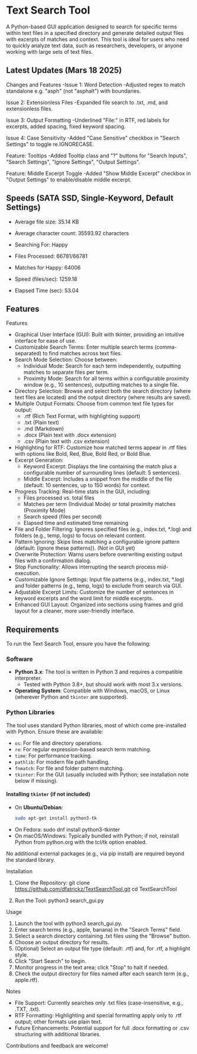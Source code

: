 # Text Search Tool

A Python-based GUI application designed to search for specific terms within text files in a specified directory and generate detailed output files with excerpts of matches and context. This tool is ideal for users who need to quickly analyze text data, such as researchers, developers, or anyone working with large sets of text files.

## Latest Updates (Mars 18 2025)

Changes and Features
-Issue 1: Word Detection
-Adjusted regex to match standalone e.g. "asph" (not "asphalt") with boundaries.

Issue 2: Extensionless Files
-Expanded file search to .txt, .md, and extensionless files.

Issue 3: Output Formatting
-Underlined "File:" in RTF, red labels for excerpts, added spacing, fixed keyword spacing.

Issue 4: Case Sensitivity
-Added "Case Sensitive" checkbox in "Search Settings" to toggle re.IGNORECASE.

Feature: Tooltips
-Added Tooltip class and "?" buttons for "Search Inputs", "Search Settings", "Ignore Settings", "Output Settings".

Feature: Middle Excerpt Toggle
-Added "Show Middle Excerpt" checkbox in "Output Settings" to enable/disable middle excerpt.



## Speeds (SATA SSD, Single-Keyword, Default Settings)

- Average file size: 35.14 KB
- Average character count: 35593.92 characters

- Searching For: Happy
- Files Processed: 66781/66781
- Matches for Happy: 64006
- Speed (files/sec): 1259.18
- Elapsed Time (sec): 53.04

## Features

Features

- Graphical User Interface (GUI): Built with tkinter, providing an intuitive interface for ease of use.
- Customizable Search Terms: Enter multiple search terms (comma-separated) to find matches across text files.
- Search Mode Selection: Choose between:
  - Individual Mode: Search for each term independently, outputting matches to separate files per term.
  - Proximity Mode: Search for all terms within a configurable proximity window (e.g., 10 sentences), outputting matches to a single file.
- Directory Selection: Browse and select both the search directory (where text files are located) and the output directory (where results are saved).
- Multiple Output Formats: Choose from common text file types for output:
  - .rtf (Rich Text Format, with highlighting support)
  - .txt (Plain text)
  - .md (Markdown)
  - .docx (Plain text with .docx extension)
  - .csv (Plain text with .csv extension)
- Highlighting for RTF: Customize how matched terms appear in .rtf files with options like Bold, Red, Blue, Bold Red, or Bold Blue.
- Excerpt Generation:
  - Keyword Excerpt: Displays the line containing the match plus a configurable number of surrounding lines (default: 5 sentences).
  - Middle Excerpt: Includes a snippet from the middle of the file (default: 10 sentences, up to 150 words) for context.
- Progress Tracking: Real-time stats in the GUI, including:
  - Files processed vs. total files
  - Matches per term (Individual Mode) or total proximity matches (Proximity Mode)
  - Search speed (files per second)
  - Elapsed time and estimated time remaining
- File and Folder Filtering: Ignores specified files (e.g., index.txt, *.log) and folders (e.g., temp, logs) to focus on relevant content.
- Pattern Ignoring: Skips lines matching a configurable ignore pattern (default: (ignore these patterns)). (Not in GUI yet)
- Overwrite Protection: Warns users before overwriting existing output files with a confirmation dialog.
- Stop Functionality: Allows interrupting the search process mid-execution.
- Customizable Ignore Settings: Input file patterns (e.g., index.txt, *.log) and folder patterns (e.g., temp, logs) to exclude from search via GUI.
- Adjustable Excerpt Limits: Customize the number of sentences in keyword excerpts and the word limit for middle excerpts.
- Enhanced GUI Layout: Organized into sections using frames and grid layout for a cleaner, more user-friendly interface.

## Requirements

To run the Text Search Tool, ensure you have the following:

### Software
- **Python 3.x**: The tool is written in Python 3 and requires a compatible interpreter.
  - Tested with Python 3.8+, but should work with most 3.x versions.
- **Operating System**: Compatible with Windows, macOS, or Linux (wherever Python and `tkinter` are supported).

### Python Libraries
The tool uses standard Python libraries, most of which come pre-installed with Python. Ensure these are available:
- `os`: For file and directory operations.
- `re`: For regular expression-based search term matching.
- `time`: For performance tracking.
- `pathlib`: For modern file path handling.
- `fnmatch`: For file and folder pattern matching.
- `tkinter`: For the GUI (usually included with Python; see installation note below if missing).

#### Installing `tkinter` (if not included)
- On **Ubuntu/Debian**:
  ```bash
  sudo apt-get install python3-tk

- On Fedora:
  sudo dnf install python3-tkinter
- On macOS/Windows: Typically bundled with Python; if not, reinstall Python from python.org with the tcl/tk option enabled.

No additional external packages (e.g., via pip install) are required beyond the standard library.

Installation

1. Clone the Repository:
   git clone https://github.com/dfatrickz/TextSearchTool.git
   cd TextSearchTool

2. Run the Tool:
   python3 search_gui.py

Usage

1. Launch the tool with python3 search_gui.py.
2. Enter search terms (e.g., apple, banana) in the "Search Terms" field.
3. Select a search directory containing .txt files using the "Browse" button.
4. Choose an output directory for results.
5. (Optional) Select an output file type (default: .rtf) and, for .rtf, a highlight style.
6. Click "Start Search" to begin.
7. Monitor progress in the text area; click "Stop" to halt if needed.
8. Check the output directory for files named after each search term (e.g., apple.rtf).

Notes
- File Support: Currently searches only .txt files (case-insensitive, e.g., .TXT, .txt).
- RTF Formatting: Highlighting and special formatting apply only to .rtf output; other formats use plain text.
- Future Enhancements: Potential support for full .docx formatting or .csv structuring with additional libraries.

Contributions and feedback are welcome!







